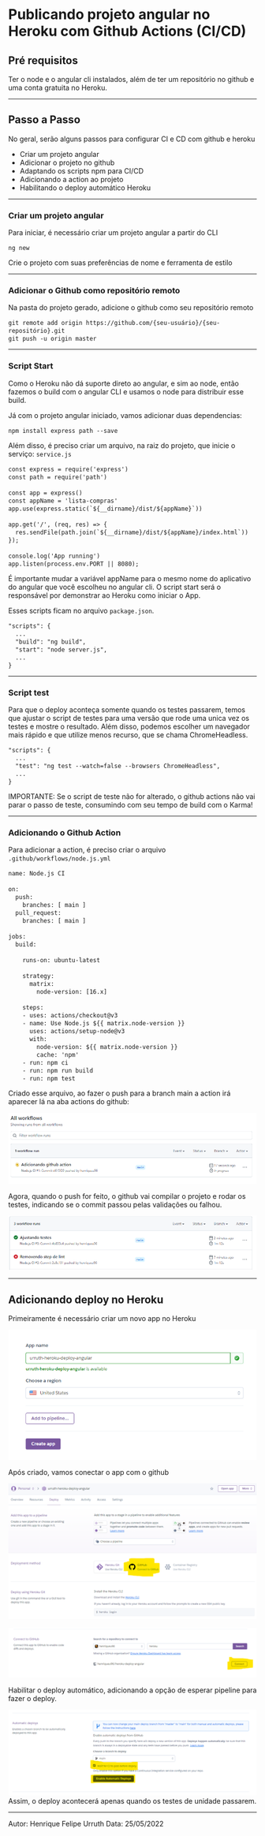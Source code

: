 # Publicando projeto angular no Heroku com Github Actions (CI/CD)

## Pré requisitos
Ter o node e o angular cli instalados, além de ter um repositório no github
e uma conta gratuita no Heroku.

___
## Passo a Passo

No geral, serão alguns passos para configurar CI e CD com github e heroku
- Criar um projeto angular
- Adicionar o projeto no github
- Adaptando os scripts npm para CI/CD
- Adicionando a action ao projeto
- Habilitando o deploy automático Heroku

___
### Criar um projeto angular
Para iniciar, é necessário criar um projeto angular a partir do CLI
```
ng new
```
Crie o projeto com suas preferências de nome e ferramenta de estilo

___
### Adicionar o Github como repositório remoto
Na pasta do projeto gerado, adicione o github como seu repositório remoto
````
git remote add origin https://github.com/{seu-usuário}/{seu-repositório}.git
git push -u origin master
````

___
### Script Start
Como o Heroku não dá suporte direto ao angular, e sim ao node, então
fazemos o build com o angular CLI e usamos o node para distribuir
esse build.

Já com o projeto angular iniciado, vamos adicionar duas dependencias:
````
npm install express path --save
````

Além disso, é preciso criar um arquivo, na raiz do projeto, que inicie o serviço:
``service.js``
````
const express = require('express')
const path = require('path')

const app = express()
const appName = 'lista-compras'
app.use(express.static(`${__dirname}/dist/${appName}`))

app.get('/', (req, res) => {
  res.sendFile(path.join(`${__dirname}/dist/${appName}/index.html`))
});

console.log('App running')
app.listen(process.env.PORT || 8080);
````
É importante mudar a variável appName para o mesmo nome do aplicativo do angular
que você escolheu no angular cli.
O script start será o responsável por demonstrar ao Heroku 
como iniciar o App.

Esses scripts ficam no arquivo ``package.json``.

````
"scripts": {
  ...
  "build": "ng build",
  "start": "node server.js",
  ...
}
````

___
### Script test
Para que o deploy aconteça somente quando os testes passarem, temos que 
ajustar o script de testes para uma versão que rode uma unica vez os testes e
mostre o resultado. Além disso, podemos escolher um navegador mais rápido
e que utilize menos recurso, que se chama ChromeHeadless.

````
"scripts": {
  ...
  "test": "ng test --watch=false --browsers ChromeHeadless",
  ...
}
````

IMPORTANTE: Se o script de teste não for alterado, o github actions não vai parar o passo de teste,
consumindo com seu tempo de build com o Karma!

___
### Adicionando o Github Action

Para adicionar a action, é preciso criar o arquivo 
``.github/workflows/node.js.yml``
````
name: Node.js CI

on:
  push:
    branches: [ main ]
  pull_request:
    branches: [ main ]

jobs:
  build:

    runs-on: ubuntu-latest

    strategy:
      matrix:
        node-version: [16.x]

    steps:
    - uses: actions/checkout@v3
    - name: Use Node.js ${{ matrix.node-version }}
      uses: actions/setup-node@v3
      with:
        node-version: ${{ matrix.node-version }}
        cache: 'npm'
    - run: npm ci
    - run: npm run build
    - run: npm test
````

Criado esse arquivo, ao fazer o push para a branch main a action irá
aparecer lá na aba actions do github:  

![Imagem do github com a nova action](/.img/github-novo-build.png)

Agora, quando o push for feito, o github vai compilar o projeto e rodar os testes, indicando se o commit passou pelas 
validações ou falhou.

![Github indicando se o commit passou pelas validações ou não](.img/github-action-pass-fail.png)

___
## Adicionando deploy no Heroku
Primeiramente é necessário criar um novo app no Heroku

![Image](/.img/heroku-novo-projeto.png)

Após criado, vamos conectar o app com o github

![Image](/.img/heroku-conectar-gihub.png)

![Image](/.img/heroku-conectar-gihub-2.png)

Habilitar o deploy automático, adicionando a opção de esperar pipeline para
fazer o deploy. 

![Image](/.img/heroku-deploy-automatico.png)
Assim, o deploy acontecerá apenas quando os testes de unidade passarem.

___
Autor: Henrique Felipe Urruth
Data: 25/05/2022
